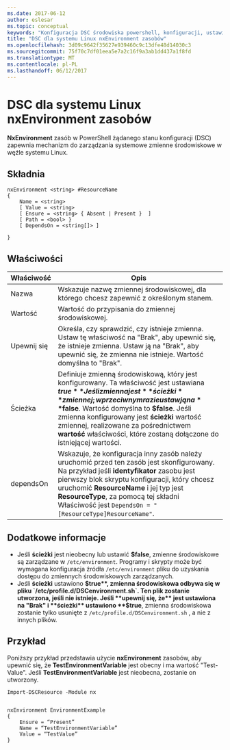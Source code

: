 ```yaml
---
ms.date: 2017-06-12
author: eslesar
ms.topic: conceptual
keywords: "Konfiguracja DSC środowiska powershell, konfiguracji, ustawienia"
title: "DSC dla systemu Linux nxEnvironment zasobów"
ms.openlocfilehash: 3d09c9642f35627e939460c9c13dfe48d14030c3
ms.sourcegitcommit: 75f70c7df01eea5e7a2c16f9a3ab1dd437a1f8fd
ms.translationtype: MT
ms.contentlocale: pl-PL
ms.lasthandoff: 06/12/2017
---
```

# <a name="dsc-for-linux-nxenvironment-resource"></a>DSC dla systemu Linux nxEnvironment zasobów

**NxEnvironment** zasób w PowerShell żądanego stanu konfiguracji (DSC) zapewnia mechanizm do zarządzania systemowe zmienne środowiskowe w węźle systemu Linux.

## <a name="syntax"></a>Składnia

```
nxEnvironment <string> #ResourceName
{
    Name = <string>
    [ Value = <string>
    [ Ensure = <string> { Absent | Present }  ]
    [ Path = <bool> }
    [ DependsOn = <string[]> ]

}
```

## <a name="properties"></a>Właściwości

|  Właściwość |  Opis | 
|---|---|
| Nazwa| Wskazuje nazwę zmiennej środowiskowej, dla którego chcesz zapewnić z określonym stanem.| 
| Wartość| Wartość do przypisania do zmiennej środowiskowej.| 
| Upewnij się| Określa, czy sprawdzić, czy istnieje zmienna. Ustaw tę właściwość na "Brak", aby upewnić się, że istnieje zmienna. Ustaw ją na "Brak", aby upewnić się, że zmienna nie istnieje. Wartość domyślna to "Brak".| 
| Ścieżka| Definiuje zmienną środowiskową, który jest konfigurowany. Ta właściwość jest ustawiana **$true** Jeśli zmienna jest **ścieżki** zmiennej; w przeciwnym razie ustaw ją na **$false**. Wartość domyślna to **$false**. Jeśli zmienna konfigurowany jest **ścieżki** wartość zmiennej, realizowane za pośrednictwem **wartość** właściwości, które zostaną dołączone do istniejącej wartości.| 
| dependsOn | Wskazuje, że konfiguracja inny zasób należy uruchomić przed ten zasób jest skonfigurowany. Na przykład jeśli **identyfikator** zasobu jest pierwszy blok skryptu konfiguracji, który chcesz uruchomić **ResourceName** i jej typ jest **ResourceType**, za pomocą tej składni Właściwość jest `DependsOn = "[ResourceType]ResourceName"`.| 

## <a name="additional-information"></a>Dodatkowe informacje

* Jeśli **ścieżki** jest nieobecny lub ustawić **$false**, zmienne środowiskowe są zarządzane w `/etc/environment`. Programy i skrypty może być wymagana konfiguracja źródła `/etc/environment` pliku do uzyskania dostępu do zmiennych środowiskowych zarządzanych.
* Jeśli **ścieżki** ustawiono **$true**, zmienna środowiskowa odbywa się w pliku `/etc/profile.d/DSCenvironment.sh`. Ten plik zostanie utworzona, jeśli nie istnieje. Jeśli **upewnij się, że** jest ustawiona na "Brak" i **ścieżki** ustawiono **$true**, zmienna środowiskowa zostanie tylko usunięte z `/etc/profile.d/DSCenvironment.sh` , a nie z innych plików.

## <a name="example"></a>Przykład

Poniższy przykład przedstawia użycie **nxEnvironment** zasobów, aby upewnić się, że **TestEnvironmentVariable** jest obecny i ma wartość "Test-Value". Jeśli **TestEnvironmentVariable** jest nieobecna, zostanie on utworzony.

```
Import-DSCResource -Module nx 


nxEnvironment EnvironmentExample
{
    Ensure = “Present”
    Name = “TestEnvironmentVariable”
    Value = “TestValue”
}
```


